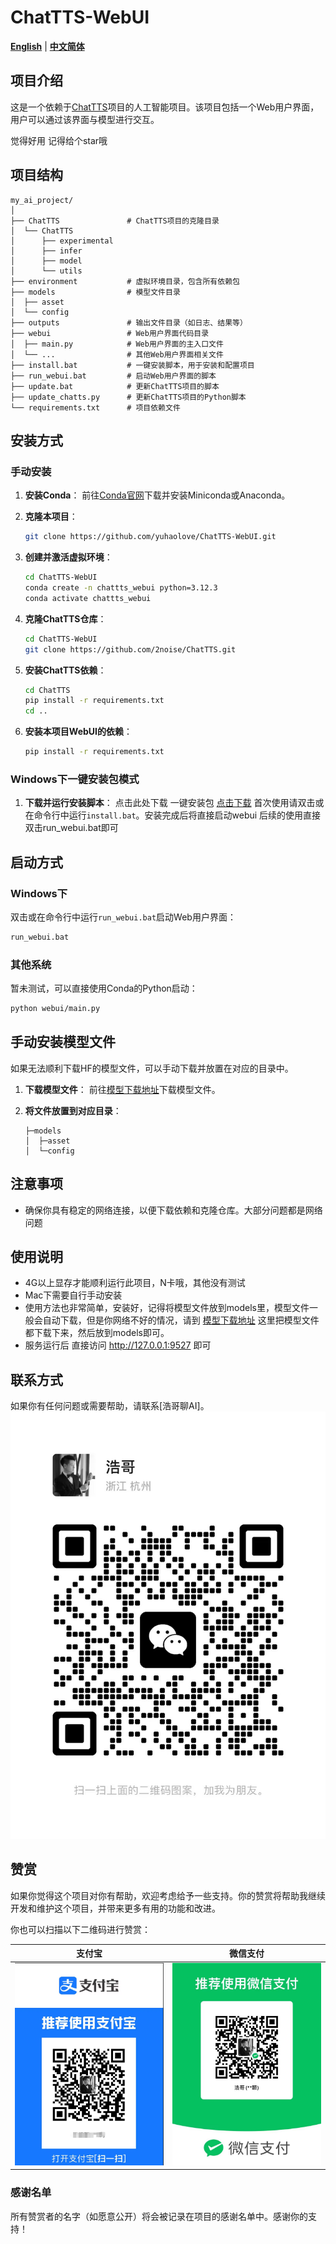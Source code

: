 
# ChatTTS-WebUI

[**English**](./README.md) | [**中文简体**](./README_CN.md)

## 项目介绍
这是一个依赖于[ChatTTS](https://github.com/2noise/ChatTTS)项目的人工智能项目。该项目包括一个Web用户界面，用户可以通过该界面与模型进行交互。

觉得好用 记得给个star哦

## 项目结构
```plaintext
my_ai_project/
│
├── ChatTTS               # ChatTTS项目的克隆目录
│  └── ChatTTS            
│      ├── experimental   
│      ├── infer          
│      ├── model          
│      └── utils          
├── environment           # 虚拟环境目录，包含所有依赖包
├── models                # 模型文件目录
│  ├── asset              
│  └── config             
├── outputs               # 输出文件目录（如日志、结果等）
├── webui                 # Web用户界面代码目录
│  ├── main.py            # Web用户界面的主入口文件
│  └── ...                # 其他Web用户界面相关文件
├── install.bat           # 一键安装脚本，用于安装和配置项目
├── run_webui.bat         # 启动Web用户界面的脚本
├── update.bat            # 更新ChatTTS项目的脚本
├── update_chatts.py      # 更新ChatTTS项目的Python脚本
└── requirements.txt      # 项目依赖文件

```

## 安装方式

### 手动安装
1. **安装Conda**：
   前往[Conda官网](https://docs.conda.io/en/latest/miniconda.html)下载并安装Miniconda或Anaconda。


2. **克隆本项目**：
   ```sh
   git clone https://github.com/yuhaolove/ChatTTS-WebUI.git
   ```

3. **创建并激活虚拟环境**：
   ```sh
   cd ChatTTS-WebUI
   conda create -n chattts_webui python=3.12.3
   conda activate chattts_webui
   ```

4. **克隆ChatTTS仓库**：
   ```sh
   cd ChatTTS-WebUI
   git clone https://github.com/2noise/ChatTTS.git
   ```

5. **安装ChatTTS依赖**：
   ```sh
   cd ChatTTS
   pip install -r requirements.txt
   cd ..
   ```

5. **安装本项目WebUI的依赖**：
   ```sh
   pip install -r requirements.txt
   ```

### Windows下一键安装包模式
1. **下载并运行安装脚本**：
   点击此处下载 一键安装包 [点击下载](https://github.com/yuhaolove/ChatTTS-WebUI/releases/download/v1.0.1/ChatTTS-WebUI_v1.0.1.zip)
   首次使用请双击或在命令行中运行`install.bat`。安装完成后将直接启动webui
   后续的使用直接双击run_webui.bat即可


## 启动方式

### Windows下
双击或在命令行中运行`run_webui.bat`启动Web用户界面：
```sh
run_webui.bat
```

### 其他系统
暂未测试，可以直接使用Conda的Python启动：
```sh
python webui/main.py
```

## 手动安装模型文件
如果无法顺利下载HF的模型文件，可以手动下载并放置在对应的目录中。

1. **下载模型文件**：
   前往[模型下载地址](https://www.modelscope.cn/models/pzc163/chatTTS/files)下载模型文件。

2. **将文件放置到对应目录**：
   ```plaintext
   ├─models
   │  ├─asset
   │  └─config
   ```

## 注意事项
- 确保你具有稳定的网络连接，以便下载依赖和克隆仓库。大部分问题都是网络问题

## 使用说明

- 4G以上显存才能顺利运行此项目，N卡哦，其他没有测试
- Mac下需要自行手动安装
- 使用方法也非常简单，安装好，记得将模型文件放到models里，模型文件一般会自动下载，但是你网络不好的情况，请到 [模型下载地址](https://www.modelscope.cn/models/pzc163/chatTTS/files) 这里把模型文件都下载下来，然后放到models即可。
- 服务运行后 直接访问 http://127.0.0.1:9527 即可

## 联系方式
如果你有任何问题或需要帮助，请联系[浩哥聊AI]。
![支付宝二维码](assets/haogeai.png)

## 赞赏

如果你觉得这个项目对你有帮助，欢迎考虑给予一些支持。你的赞赏将帮助我继续开发和维护这个项目，并带来更多有用的功能和改进。

你也可以扫描以下二维码进行赞赏：

| 支付宝 | 微信支付 |
| ------ | -------- |
| ![支付宝二维码](assets/alipay.png) | ![微信支付二维码](assets/wechat.png) |

### 感谢名单

所有赞赏者的名字（如愿意公开）将会被记录在项目的感谢名单中。感谢你的支持！

